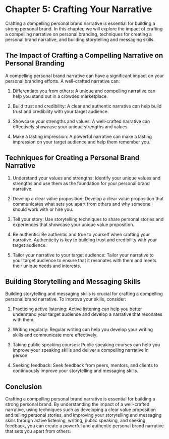 Chapter 5: Crafting Your Narrative
==================================

Crafting a compelling personal brand narrative is essential for building a strong personal brand. In this chapter, we will explore the impact of crafting a compelling narrative on personal branding, techniques for creating a personal brand narrative, and building storytelling and messaging skills.

The Impact of Crafting a Compelling Narrative on Personal Branding
------------------------------------------------------------------

A compelling personal brand narrative can have a significant impact on your personal branding efforts. A well-crafted narrative can:

1. Differentiate you from others: A unique and compelling narrative can help you stand out in a crowded marketplace.

2. Build trust and credibility: A clear and authentic narrative can help build trust and credibility with your target audience.

3. Showcase your strengths and values: A well-crafted narrative can effectively showcase your unique strengths and values.

4. Make a lasting impression: A powerful narrative can make a lasting impression on your target audience and help them remember you.

Techniques for Creating a Personal Brand Narrative
--------------------------------------------------

1. Understand your values and strengths: Identify your unique values and strengths and use them as the foundation for your personal brand narrative.

2. Develop a clear value proposition: Develop a clear value proposition that communicates what sets you apart from others and why someone should work with or hire you.

3. Tell your story: Use storytelling techniques to share personal stories and experiences that showcase your unique value proposition.

4. Be authentic: Be authentic and true to yourself when crafting your narrative. Authenticity is key to building trust and credibility with your target audience.

5. Tailor your narrative to your target audience: Tailor your narrative to your target audience to ensure that it resonates with them and meets their unique needs and interests.

Building Storytelling and Messaging Skills
------------------------------------------

Building storytelling and messaging skills is crucial for crafting a compelling personal brand narrative. To improve your skills, consider:

1. Practicing active listening: Active listening can help you better understand your target audience and develop a narrative that resonates with them.

2. Writing regularly: Regular writing can help you develop your writing skills and communicate more effectively.

3. Taking public speaking courses: Public speaking courses can help you improve your speaking skills and deliver a compelling narrative in person.

4. Seeking feedback: Seek feedback from peers, mentors, and clients to continuously improve your storytelling and messaging skills.

Conclusion
----------

Crafting a compelling personal brand narrative is essential for building a strong personal brand. By understanding the impact of a well-crafted narrative, using techniques such as developing a clear value proposition and telling personal stories, and improving your storytelling and messaging skills through active listening, writing, public speaking, and seeking feedback, you can create a powerful and authentic personal brand narrative that sets you apart from others.



